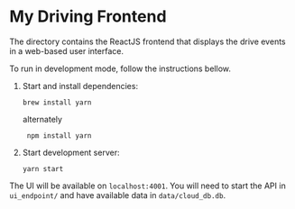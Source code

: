# My Driving Frontend

The directory contains the ReactJS frontend that displays the drive events in a web-based user interface.

To run in development mode, follow the instructions bellow.


1. Start and install dependencies:

    ```
    brew install yarn
    ```
   alternately
   ```
    npm install yarn
   ```
2. Start development server:

    ```
    yarn start
    ```

The UI will be available on `localhost:4001`. You will need to start the API in `ui_endpoint/` and have available data in `data/cloud_db.db`.